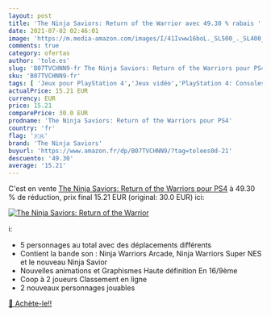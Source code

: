```yaml
---
layout: post
title: 'The Ninja Saviors: Return of the Warrior avec 49.30 % rabais '
date: 2021-07-02 02:46:01
image: 'https://m.media-amazon.com/images/I/41Ivww16boL._SL500_._SL400_.jpg'
comments: true
category: ofertas
author: 'tole.es'
slug: 'B07TVCHNN9-fr The Ninja Saviors: Return of the Warriors pour PS4'
sku: 'B07TVCHNN9-fr'
tags: [ 'Jeux pour PlayStation 4','Jeux vidéo','PlayStation 4: Consoles, jeux et accessoires','the ninja saviors', ]
actualPrice: 15.21 EUR
currency: EUR
price: 15.21
comparePrice: 30.0 EUR
prodname: 'The Ninja Saviors: Return of the Warriors pour PS4'
country: 'fr'
flag: '🇫🇷'
brand: 'The Ninja Saviors'
buyurl: 'https://www.amazon.fr/dp/B07TVCHNN9/?tag=tolees0d-21'
descuento: '49.30'
average: '15.21'
---
```


C'est en vente [The Ninja Saviors: Return of the Warriors pour PS4](https://www.amazon.fr/dp/B07TVCHNN9/?tag=tolees0d-21)  à  49.30 % de réduction, prix final  15.21 EUR (original: 30.0 EUR) ici:

[![The Ninja Saviors: Return of the Warrior](https://m.media-amazon.com/images/I/41Ivww16boL._SL500_._SL400_.jpg)](https://www.amazon.fr/dp/B07TVCHNN9/?tag=tolees0d-21)

ℹ️:

- 5 personnages au total avec des déplacements différents
- Contient la bande son : Ninja Warriors Arcade, Ninja Warriors Super NES et le nouveau Ninja Savior
- Nouvelles animations et Graphismes Haute définition En 16/9ème
- Coop à 2 joueurs Classement en ligne
- 2 nouveaux personnages jouables

[🛒 Achète-le!!](https://www.amazon.fr/dp/B07TVCHNN9/?tag=tolees0d-21)
